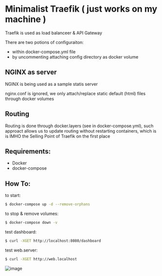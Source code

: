# Minimalist Traefik ( just works on my machine )

Traefik is used as load balanceer & API Gateway 

There are two potions of configuraiton: 
- within docker-compose.yml file
- by uncommenting attaching config directory as docker volume

## NGINX as server
NGINX is being used as a sample statis server

nginx.conf is ignored, we only attach/replace static default (html) files through docker volumes

## Routing
Routing is done through docker.layers (see in docker-compose.yml), such approact allows us to update routing without restarting containers, which is is IMHO the Selling Point of Traefik on the first place

## Requirements:
- Docker
- docker-compose

## How To:
to start: 
```bash
$ docker-compose up -d --remove-orphans
```

to stop & remove volumes: 
```bash
$ docker-compose down -v
```

test dashboard:
```bash
$ curl -XGET http://localhost:8080/dashboard
```

test web.server:
```bash
$ curl -XGET http://web.localhost
```

![image](https://user-images.githubusercontent.com/31799546/183222869-db488e81-41a6-4eaa-b6bc-7149c556387d.png)
